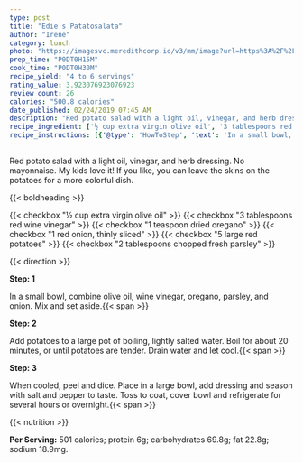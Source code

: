 ```yaml
---
type: post
title: "Edie's Patatosalata"
author: "Irene"
category: lunch
photo: "https://imagesvc.meredithcorp.io/v3/mm/image?url=https%3A%2F%2Fimages.media-allrecipes.com%2Fuserphotos%2F37443.jpg"
prep_time: "P0DT0H15M"
cook_time: "P0DT0H30M"
recipe_yield: "4 to 6 servings"
rating_value: 3.923076923076923
review_count: 26
calories: "500.8 calories"
date_published: 02/24/2019 07:45 AM
description: "Red potato salad with a light oil, vinegar, and herb dressing. No mayonnaise. My kids love it! If you like, you can leave the skins on the potatoes for a more colorful dish."
recipe_ingredient: ['½ cup extra virgin olive oil', '3 tablespoons red wine vinegar', '1 teaspoon dried oregano', '1 red onion, thinly sliced', '5 large red potatoes', '2 tablespoons chopped fresh parsley']
recipe_instructions: [{'@type': 'HowToStep', 'text': 'In a small bowl, combine olive oil, wine vinegar, oregano, parsley, and onion. Mix and set aside.\n'}, {'@type': 'HowToStep', 'text': 'Add potatoes to a large pot of boiling, lightly salted water. Boil for about 20 minutes, or until potatoes are tender. Drain water and let cool.\n'}, {'@type': 'HowToStep', 'text': 'When cooled, peel and dice. Place in a large bowl, add dressing and season with salt and pepper to taste. Toss to coat, cover bowl and refrigerate for several hours or overnight.\n'}]
---
```


Red potato salad with a light oil, vinegar, and herb dressing. No mayonnaise. My kids love it! If you like, you can leave the skins on the potatoes for a more colorful dish. 

{{< boldheading >}}

{{< checkbox "½ cup extra virgin olive oil" >}}
{{< checkbox "3 tablespoons red wine vinegar" >}}
{{< checkbox "1 teaspoon dried oregano" >}}
{{< checkbox "1  red onion, thinly sliced" >}}
{{< checkbox "5 large red potatoes" >}}
{{< checkbox "2 tablespoons chopped fresh parsley" >}}


{{< direction >}}

**Step: 1**

In a small bowl, combine olive oil, wine vinegar, oregano, parsley, and onion. Mix and set aside.{{< span >}}

**Step: 2**

Add potatoes to a large pot of boiling, lightly salted water. Boil for about 20 minutes, or until potatoes are tender. Drain water and let cool.{{< span >}}

**Step: 3**

When cooled, peel and dice. Place in a large bowl, add dressing and season with salt and pepper to taste. Toss to coat, cover bowl and refrigerate for several hours or overnight.{{< span >}}

{{< nutrition >}}

**Per Serving:** 501 calories; protein 6g; carbohydrates 69.8g; fat 22.8g; sodium 18.9mg.